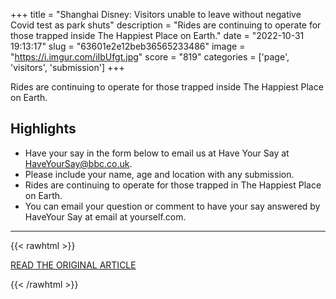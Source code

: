 +++
title = "Shanghai Disney: Visitors unable to leave without negative Covid test as park shuts"
description = "Rides are continuing to operate for those trapped inside The Happiest Place on Earth."
date = "2022-10-31 19:13:17"
slug = "63601e2e12beb36565233486"
image = "https://i.imgur.com/iIbUfgt.jpg"
score = "819"
categories = ['page', 'visitors', 'submission']
+++

Rides are continuing to operate for those trapped inside The Happiest Place on Earth.

## Highlights

- Have your say in the form below to email us at Have Your Say at HaveYourSay@bbc.co.uk.
- Please include your name, age and location with any submission.
- Rides are continuing to operate for those trapped in The Happiest Place on Earth.
- You can email your question or comment to have your say answered by HaveYour Say at email at yourself.com.

---

{{< rawhtml >}}
  <p class="article-category">
    <a target="_blank" href="https://www.bbc.com/news/world-asia-63456107">READ THE ORIGINAL ARTICLE</a>
  </p>
{{< /rawhtml >}}
